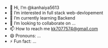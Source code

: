 - 👋 Hi, I’m @kanhaiya5613
- 👀 I’m interested in  full stack web-devlopement
- 🌱 I’m currently learning Backend
- 💞️ I’m looking to collaborate on ...
- 📫 How to reach me kk7077574@gmail.com
- 😄 Pronouns: ...
- ⚡ Fun fact: ...

<!---
kanhaiya5613/kanhaiya5613 is a ✨ special ✨ repository because its `README.md` (this file) appears on your GitHub profile.
You can click the Preview link to take a look at your changes.
--->
